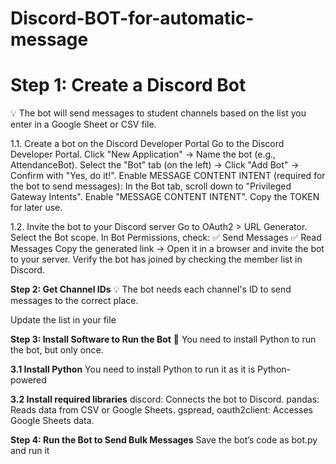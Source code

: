 # Discord-BOT-for-automatic-message

# **Step 1: Create a Discord Bot**
💡 The bot will send messages to student channels based on the list you enter in a Google Sheet or CSV file.

1.1. Create a bot on the Discord Developer Portal
Go to the Discord Developer Portal.
Click "New Application" → Name the bot (e.g., AttendanceBot).
Select the "Bot" tab (on the left) → Click "Add Bot" → Confirm with "Yes, do it!".
Enable MESSAGE CONTENT INTENT (required for the bot to send messages):
In the Bot tab, scroll down to "Privileged Gateway Intents".
Enable "MESSAGE CONTENT INTENT".
Copy the TOKEN for later use.

1.2. Invite the bot to your Discord server
Go to OAuth2 > URL Generator.
Select the Bot scope.
In Bot Permissions, check:
✅ Send Messages
✅ Read Messages
Copy the generated link → Open it in a browser and invite the bot to your server.
Verify the bot has joined by checking the member list in Discord.

**Step 2: Get Channel IDs**
💡 The bot needs each channel's ID to send messages to the correct place.

Update the list in your file

**Step 3: Install Software to Run the Bot**
📌 You need to install Python to run the bot, but only once.

**3.1 Install Python**
You need to install Python to run it as it is Python-powered

**3.2 Install required libraries**
discord: Connects the bot to Discord.
pandas: Reads data from CSV or Google Sheets.
gspread, oauth2client: Accesses Google Sheets data.

**Step 4: Run the Bot to Send Bulk Messages**
Save the bot’s code as bot.py and run it
